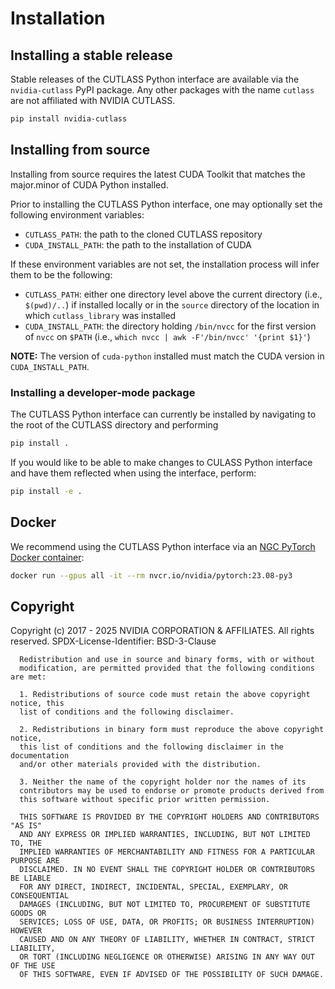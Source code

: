 # Installation

## Installing a stable release

Stable releases of the CUTLASS Python interface are available via the `nvidia-cutlass` PyPI package. Any other packages with the name `cutlass` are not affiliated with NVIDIA CUTLASS.
```bash
pip install nvidia-cutlass
```

## Installing from source

Installing from source requires the latest CUDA Toolkit that matches the major.minor of CUDA Python installed.

Prior to installing the CUTLASS Python interface, one may optionally set the following environment variables:
* `CUTLASS_PATH`: the path to the cloned CUTLASS repository
* `CUDA_INSTALL_PATH`: the path to the installation of CUDA

If these environment variables are not set, the installation process will infer them to be the following:
* `CUTLASS_PATH`: either one directory level above the current directory (i.e., `$(pwd)/..`) if installed locally or in the `source` directory of the location in which `cutlass_library` was installed
* `CUDA_INSTALL_PATH`: the directory holding `/bin/nvcc` for the first version of `nvcc` on `$PATH` (i.e., `which nvcc | awk -F'/bin/nvcc' '{print $1}'`)

**NOTE:** The version of `cuda-python` installed must match the CUDA version in `CUDA_INSTALL_PATH`.

### Installing a developer-mode package
The CUTLASS Python interface can currently be installed by navigating to the root of the CUTLASS directory and performing
```bash
pip install .
```

If you would like to be able to make changes to CULASS Python interface and have them reflected when using the interface, perform:
```bash
pip install -e .
```

## Docker
We recommend using the CUTLASS Python interface via an [NGC PyTorch Docker container](https://catalog.ngc.nvidia.com/orgs/nvidia/containers/pytorch):

```bash
docker run --gpus all -it --rm nvcr.io/nvidia/pytorch:23.08-py3
```

## Copyright

Copyright (c) 2017 - 2025 NVIDIA CORPORATION & AFFILIATES. All rights reserved.
SPDX-License-Identifier: BSD-3-Clause

```
  Redistribution and use in source and binary forms, with or without
  modification, are permitted provided that the following conditions are met:

  1. Redistributions of source code must retain the above copyright notice, this
  list of conditions and the following disclaimer.

  2. Redistributions in binary form must reproduce the above copyright notice,
  this list of conditions and the following disclaimer in the documentation
  and/or other materials provided with the distribution.

  3. Neither the name of the copyright holder nor the names of its
  contributors may be used to endorse or promote products derived from
  this software without specific prior written permission.

  THIS SOFTWARE IS PROVIDED BY THE COPYRIGHT HOLDERS AND CONTRIBUTORS "AS IS"
  AND ANY EXPRESS OR IMPLIED WARRANTIES, INCLUDING, BUT NOT LIMITED TO, THE
  IMPLIED WARRANTIES OF MERCHANTABILITY AND FITNESS FOR A PARTICULAR PURPOSE ARE
  DISCLAIMED. IN NO EVENT SHALL THE COPYRIGHT HOLDER OR CONTRIBUTORS BE LIABLE
  FOR ANY DIRECT, INDIRECT, INCIDENTAL, SPECIAL, EXEMPLARY, OR CONSEQUENTIAL
  DAMAGES (INCLUDING, BUT NOT LIMITED TO, PROCUREMENT OF SUBSTITUTE GOODS OR
  SERVICES; LOSS OF USE, DATA, OR PROFITS; OR BUSINESS INTERRUPTION) HOWEVER
  CAUSED AND ON ANY THEORY OF LIABILITY, WHETHER IN CONTRACT, STRICT LIABILITY,
  OR TORT (INCLUDING NEGLIGENCE OR OTHERWISE) ARISING IN ANY WAY OUT OF THE USE
  OF THIS SOFTWARE, EVEN IF ADVISED OF THE POSSIBILITY OF SUCH DAMAGE.
```
